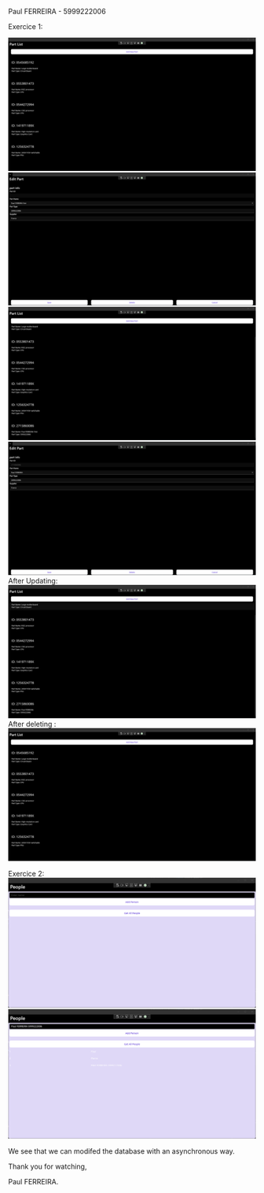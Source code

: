 Paul FERREIRA - 5999222006

Exercice 1:

![Screenshot](Screens/Exercice_1/screen_1.png)
![Screenshot](Screens/Exercice_1/screen_2.png)
![Screenshot](Screens/Exercice_1/screen_3.png)
![Screenshot](Screens/Exercice_1/screen_4.png)
After Updating:
![Screenshot](Screens/Exercice_1/screen_5.png)
After deleting :
![Screenshot](Screens/Exercice_1/screen_6.png)


Exercice 2:
![Screenshot](Screens/Exercice_2/screen_7.png)
![Screenshot](Screens/Exercice_2/screen_8.png)

We see that we can modifed the database with an asynchronous way.


Thank you for watching,

Paul FERREIRA.
